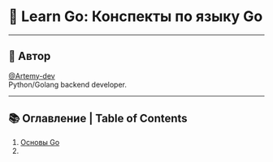 # 🚀 Learn Go: Конспекты по языку Go

---

## 🧠 Автор

[@Artemy-dev](https://github.com/Artemy-dev)  
Python/Golang backend developer.

---

## 📚 Оглавление | Table of Contents

1. [Основы Go](01_basics.md)
2. 
